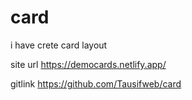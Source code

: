 # card
i have crete card layout 

site url
https://democards.netlify.app/

gitlink
https://github.com/Tausifweb/card

